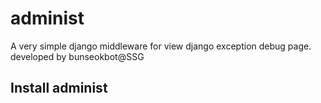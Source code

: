 # administ
A very simple django middleware for view django exception debug page.
developed by bunseokbot@SSG

## Install administ
